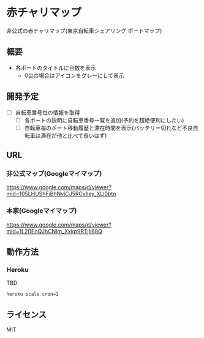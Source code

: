 # 赤チャリマップ

非公式の赤チャリマップ(東京自転車シェアリング ポートマップ)

## 概要

- 各ポートのタイトルに台数を表示
    - 0台の場合はアイコンをグレーにして表示
    
## 開発予定

- [ ] 自転車番号毎の情報を取得
    - [ ] 各ポートの説明に自転車番号一覧を追加(予約を超絶便利にしたい)
    - [ ] 自転車毎のポート移動履歴と滞在時間を表示(バッテリー切れなど不良自転車は滞在が他と比べて長いはず)

## URL

### 非公式マップ(Googleマイマップ)

https://www.google.com/maps/d/viewer?mid=105LHUShFiBhNviCJ5RCvIley_XLl0btn

### 本家(Googleマイマップ)

https://www.google.com/maps/d/viewer?mid=1L2l1EnQJhCNlm_Xxkp9RTjIj68Q

## 動作方法

### Heroku

TBD

```shell
heroku scale cron=1
```

## ライセンス

MIT